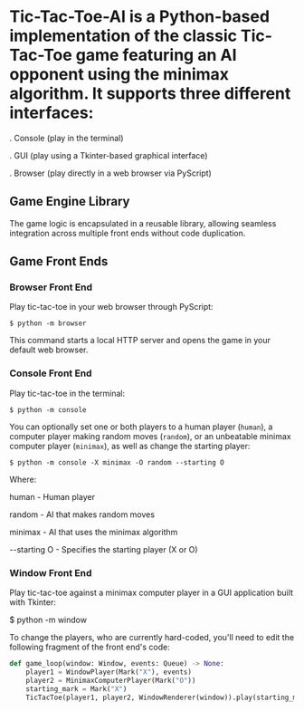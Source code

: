 # Tic-Tac-Toe-AI is a Python-based implementation of the classic Tic-Tac-Toe game featuring an AI opponent using the minimax algorithm. It supports three different interfaces:

 . Console (play in the terminal)

 . GUI (play using a Tkinter-based graphical interface)

 . Browser (play directly in a web browser via PyScript)


## Game Engine Library

The game logic is encapsulated in a reusable library, allowing seamless integration across multiple front ends without code duplication.



## Game Front Ends


### Browser Front End

Play tic-tac-toe in your web browser through PyScript:
```
$ python -m browser
```
This command starts a local HTTP server and opens the game in your default web browser.


### Console Front End

Play tic-tac-toe in the terminal:

```
$ python -m console
```

You can optionally set one or both players to a human player (`human`), a computer player making random moves (`random`), or an unbeatable minimax computer player (`minimax`), as well as change the starting player:

```
$ python -m console -X minimax -O random --starting O
```

Where:

human - Human player

random - AI that makes random moves

minimax - AI that uses the minimax algorithm

--starting O - Specifies the starting player (X or O)



### Window Front End

Play tic-tac-toe against a minimax computer player in a GUI application built with Tkinter:


$ python -m window

To change the players, who are currently hard-coded, you'll need to edit the following fragment of the front end's code:

```python
def game_loop(window: Window, events: Queue) -> None:
    player1 = WindowPlayer(Mark("X"), events)
    player2 = MinimaxComputerPlayer(Mark("O"))
    starting_mark = Mark("X")
    TicTacToe(player1, player2, WindowRenderer(window)).play(starting_mark)
```

